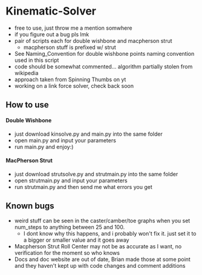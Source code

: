 # Kinematic-Solver

* free to use, just throw me a mention somwhere
* if you figure out a bug pls lmk
* pair of scripts each for double wishbone and macpherson strut
  * macpherson stuff is prefixed w/ strut
* See Naming_Convention for double wishbone points naming convention used in this script
* code should be somewhat commented... algorithm partially stolen from wikipedia
* approach taken from Spinning Thumbs on yt
* working on a link force solver, check back soon

## How to use
#### Double Wishbone
* just download kinsolve.py and main.py into the same folder
* open main.py and input your parameters
* run main.py and enjoy:)
#### MacPherson Strut
* just download strutsolve.py and strutmain.py into the same folder
* open strutmain.py and input your parameters
* run strutmain.py and then send me what errors you get

## Known bugs
* weird stuff can be seen in the caster/camber/toe graphs when you set num_steps to anything between 25 and 100.
  * I dont know why this happens, and i probably won't fix it. just set it to a bigger or smaller value and it goes away
* Macpherson Strut Roll Center may not be as accurate as I want, no verification for the moment so who knows
* Docs and doc website are out of date, Brian made those at some point and they haven't kept up with code changes and comment additions
